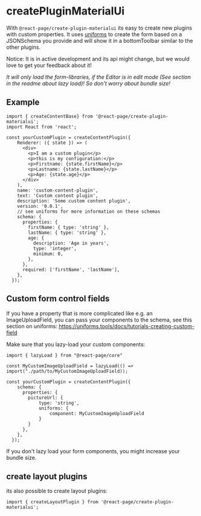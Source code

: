 # createPluginMaterialUi

With `@react-page/create-plugin-materialui` its easy to create new plugins with custom properties.
It uses [uniforms](https://uniforms.tools) to create the form based on a JSONSchema you provide and will show it in a bottomToolbar similar to the other plugins.

Notice: It is in active development and its api might change, but we would love to get your feedback about it!

_It will only load the form-libraries, if the Editor is in edit mode (See section in the readme about lazy load)! So don't worry about bundle size!_

## Example

```
import { createContentBase} from '@react-page/create-plugin-materialui';
import React from 'react';

const yourCustomPlugin = createContentPlugin({
    Renderer: ({ state }) => (
      <div>
        <p>I am a custom plugin</p>
        <p>this is my configuration:</p>
        <p>Firstname: {state.firstName}</p>
        <p>Lastname: {state.lastName}</p>
        <p>Age: {state.age}</p>
      </div>
    ),
    name: 'custom-content-plugin',
    text: 'Custom content plugin',
    description: 'Some custom content plugin',
    version: '0.0.1',
    // see uniforms for more information on these schemas
    schema: {
      properties: {
        firstName: { type: 'string' },
        lastName: { type: 'string' },
        age: {
          description: 'Age in years',
          type: 'integer',
          minimum: 0,
        },
      },
      required: ['firstName', 'lastName'],
    },
  });
```

## Custom form control fields

If you have a property that is more complicated like e.g. an ImageUploadField,
you can pass your components to the schema, see this section on uniforms: https://uniforms.tools/docs/tutorials-creating-custom-field

Make sure that you lazy-load your custom components:

```
import { lazyLoad } from "@react-page/core"

const MyCustomImageUploadField = lazyLoad(() => import("./path/to/MyCustomImageUploadField));

const yourCustomPlugin = createContentPlugin({
    schema: {
      properties: {
        pictureUrl: {
            type: 'string',
            uniforms: {
                component: MyCustomImageUploadField
            }
        }
      },
    },
  });
```

If you don't lazy load your form components, you might increase your bundle size.

## create layout plugins

its also possible to create layout plugins:

```
import { createLayoutPlugin } from '@react-page/create-plugin-materialui';
```
